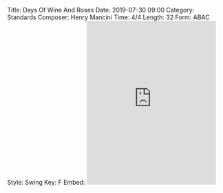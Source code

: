 Title: Days Of Wine And Roses
Date: 2019-07-30 09:00
Category: Standards
Composer: Henry Mancini
Time: 4/4
Length: 32
Form: ABAC
Style: Swing
Key: F
Embed: <iframe src="https://open.spotify.com/embed/user/thatdavidmiller/playlist/5wOiQEQLecN43NYzWFVXZc" width="300" height="380" frameborder="0" allowtransparency="true" allow="encrypted-media"></iframe>
